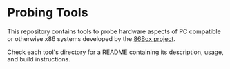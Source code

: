 Probing Tools
=============
This repository contains tools to probe hardware aspects of PC compatible or otherwise x86 systems developed by the [86Box project](/86Box/86Box).

Check each tool's directory for a README containing its description, usage, and build instructions.
